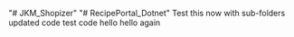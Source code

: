 "# JKM_Shopizer" 
"# RecipePortal_Dotnet" 
Test this now
with sub-folders
updated code
test code
hello
hello again
